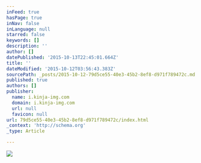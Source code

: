```yaml
---
inFeed: true
hasPage: true
inNav: false
inLanguage: null
starred: false
keywords: []
description: ''
author: []
datePublished: '2015-10-13T22:45:01.664Z'
title: ''
dateModified: '2015-10-12T03:56:43.383Z'
sourcePath: _posts/2015-10-12-79d5ce55-40e3-45b2-8ef8-d971f789472c.md
published: true
authors: []
publisher:
  name: i.kinja-img.com
  domain: i.kinja-img.com
  url: null
  favicon: null
url: 79d5ce55-40e3-45b2-8ef8-d971f789472c/index.html
_context: 'http://schema.org'
_type: Article

---
```

![](http://i.kinja-img.com/gawker-media/image/upload/s--hVqg3kcE--/1430423433709937578.png)